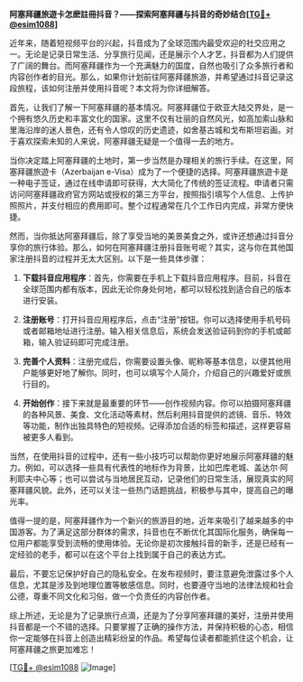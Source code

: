 **阿塞拜疆旅遊卡怎麽註冊抖音？——探索阿塞拜疆与抖音的奇妙结合[[TG💪+ @esim1088](https://t.me/s/esim1088)]**

近年来，随着短视频平台的兴起，抖音成为了全球范围内最受欢迎的社交应用之一。无论是记录日常生活、分享旅行见闻，还是展示个人才艺，抖音都为人们提供了广阔的舞台。而阿塞拜疆作为一个充满魅力的国度，自然也吸引了众多旅行者和内容创作者的目光。那么，如果你计划前往阿塞拜疆旅游，并希望通过抖音记录这段旅程，该如何注册并使用抖音呢？本文将为你详细解答。

首先，让我们了解一下阿塞拜疆的基本情况。阿塞拜疆位于欧亚大陆交界处，是一个拥有悠久历史和丰富文化的国家。这里不仅有壮丽的自然风光，如高加索山脉和里海沿岸的迷人景色，还有令人惊叹的历史遗迹，如舍基古城和戈布斯坦岩画。对于喜欢探索未知的人来说，阿塞拜疆无疑是一个值得一去的地方。

当你决定踏上阿塞拜疆的土地时，第一步当然是办理相关的旅行手续。在这里，阿塞拜疆旅遊卡（Azerbaijan e-Visa）成为了一个便捷的选择。阿塞拜疆旅遊卡是一种电子签证，通过在线申请即可获得，大大简化了传统的签证流程。申请者只需访问阿塞拜疆政府官方网站或授权的第三方平台，按照指引填写个人信息、上传护照照片，并支付相应的费用即可。整个过程通常在几个工作日内完成，非常方便快捷。

然而，当你抵达阿塞拜疆后，除了享受当地的美景美食之外，或许还想通过抖音分享你的旅行体验。那么，如何在阿塞拜疆注册抖音账号呢？其实，这与你在其他国家注册抖音的过程并无太大区别。以下是一些具体步骤：

1. **下载抖音应用程序**：首先，你需要在手机上下载抖音应用程序。目前，抖音在全球范围内都有版本，因此无论你身处何地，都可以轻松找到适合自己的版本进行安装。

2. **注册账号**：打开抖音应用程序后，点击“注册”按钮。你可以选择使用手机号码或者邮箱地址进行注册。输入相关信息后，系统会发送验证码到你的手机或邮箱，输入验证码即可完成注册。

3. **完善个人资料**：注册完成后，你需要设置头像、昵称等基本信息，以便其他用户能够更好地了解你。同时，也可以填写个人简介，介绍自己的兴趣爱好或旅行目的。

4. **开始创作**：接下来就是最重要的环节——创作视频内容。你可以拍摄阿塞拜疆的各种风景、美食、文化活动等素材，然后利用抖音提供的滤镜、音乐、特效等功能，制作出独具特色的短视频。记得添加合适的标签和描述，这样更容易被更多人看到。

当然，在使用抖音的过程中，还有一些小技巧可以帮助你更好地展示阿塞拜疆的魅力。例如，可以选择一些具有代表性的地标作为背景，比如巴库老城、盖达尔·阿利耶夫中心等；也可以尝试与当地居民互动，记录他们的日常生活，展现真实的阿塞拜疆风貌。此外，还可以关注一些热门话题挑战，积极参与其中，提高自己的曝光率。

值得一提的是，阿塞拜疆作为一个新兴的旅游目的地，近年来吸引了越来越多的中国游客。为了满足这部分群体的需求，抖音也在不断优化其国际化服务，确保每一位用户都能享受到流畅的使用体验。无论你是初次接触抖音的新手，还是已经有一定经验的老手，都可以在这个平台上找到属于自己的表达方式。

最后，不要忘记保护好自己的隐私安全。在发布视频时，要注意避免泄露过多个人信息，尤其是涉及到地理位置等敏感信息。同时，也要遵守当地的法律法规和社会公德，尊重不同文化和习俗，做一个负责任的内容创作者。

综上所述，无论是为了记录旅行点滴，还是为了分享阿塞拜疆的美好，注册并使用抖音都是一个不错的选择。只要掌握了正确的操作方法，并保持积极的心态，相信你一定能够在抖音上创造出精彩纷呈的作品。希望每位读者都能抓住这个机会，让阿塞拜疆之旅更加难忘！

[[TG💪+ @esim1088](https://t.me/s/esim1088) ![Image](https://i.postimg.cc/4NQfJmqS/Snipaste-2025-05-13-00-14-12.png)]